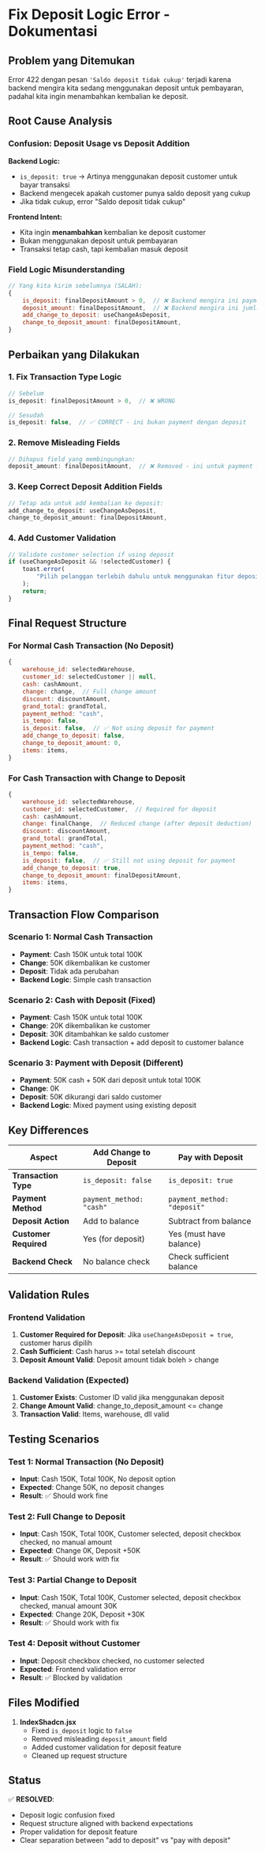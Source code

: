# Fix Deposit Logic Error - Dokumentasi

## Problem yang Ditemukan

Error 422 dengan pesan `'Saldo deposit tidak cukup'` terjadi karena backend mengira kita sedang menggunakan deposit untuk pembayaran, padahal kita ingin menambahkan kembalian ke deposit.

## Root Cause Analysis

### Confusion: Deposit Usage vs Deposit Addition

**Backend Logic:**

-   `is_deposit: true` → Artinya menggunakan deposit customer untuk bayar transaksi
-   Backend mengecek apakah customer punya saldo deposit yang cukup
-   Jika tidak cukup, error "Saldo deposit tidak cukup"

**Frontend Intent:**

-   Kita ingin **menambahkan** kembalian ke deposit customer
-   Bukan menggunakan deposit untuk pembayaran
-   Transaksi tetap cash, tapi kembalian masuk deposit

### Field Logic Misunderstanding

```javascript
// Yang kita kirim sebelumnya (SALAH):
{
    is_deposit: finalDepositAmount > 0,  // ❌ Backend mengira ini payment dengan deposit
    deposit_amount: finalDepositAmount,  // ❌ Backend mengira ini jumlah deposit yang digunakan
    add_change_to_deposit: useChangeAsDeposit,
    change_to_deposit_amount: finalDepositAmount,
}
```

## Perbaikan yang Dilakukan

### 1. Fix Transaction Type Logic

```javascript
// Sebelum
is_deposit: finalDepositAmount > 0,  // ❌ WRONG

// Sesudah
is_deposit: false,  // ✅ CORRECT - ini bukan payment dengan deposit
```

### 2. Remove Misleading Fields

```javascript
// Dihapus field yang membingungkan:
deposit_amount: finalDepositAmount,  // ❌ Removed - ini untuk payment dengan deposit
```

### 3. Keep Correct Deposit Addition Fields

```javascript
// Tetap ada untuk add kembalian ke deposit:
add_change_to_deposit: useChangeAsDeposit,
change_to_deposit_amount: finalDepositAmount,
```

### 4. Add Customer Validation

```javascript
// Validate customer selection if using deposit
if (useChangeAsDeposit && !selectedCustomer) {
    toast.error(
        "Pilih pelanggan terlebih dahulu untuk menggunakan fitur deposit"
    );
    return;
}
```

## Final Request Structure

### For Normal Cash Transaction (No Deposit)

```javascript
{
    warehouse_id: selectedWarehouse,
    customer_id: selectedCustomer || null,
    cash: cashAmount,
    change: change,  // Full change amount
    discount: discountAmount,
    grand_total: grandTotal,
    payment_method: "cash",
    is_tempo: false,
    is_deposit: false,  // ✅ Not using deposit for payment
    add_change_to_deposit: false,
    change_to_deposit_amount: 0,
    items: items,
}
```

### For Cash Transaction with Change to Deposit

```javascript
{
    warehouse_id: selectedWarehouse,
    customer_id: selectedCustomer,  // Required for deposit
    cash: cashAmount,
    change: finalChange,  // Reduced change (after deposit deduction)
    discount: discountAmount,
    grand_total: grandTotal,
    payment_method: "cash",
    is_tempo: false,
    is_deposit: false,  // ✅ Still not using deposit for payment
    add_change_to_deposit: true,
    change_to_deposit_amount: finalDepositAmount,
    items: items,
}
```

## Transaction Flow Comparison

### Scenario 1: Normal Cash Transaction

-   **Payment**: Cash 150K untuk total 100K
-   **Change**: 50K dikembalikan ke customer
-   **Deposit**: Tidak ada perubahan
-   **Backend Logic**: Simple cash transaction

### Scenario 2: Cash with Deposit (Fixed)

-   **Payment**: Cash 150K untuk total 100K
-   **Change**: 20K dikembalikan ke customer
-   **Deposit**: 30K ditambahkan ke saldo customer
-   **Backend Logic**: Cash transaction + add deposit to customer balance

### Scenario 3: Payment with Deposit (Different)

-   **Payment**: 50K cash + 50K dari deposit untuk total 100K
-   **Change**: 0K
-   **Deposit**: 50K dikurangi dari saldo customer
-   **Backend Logic**: Mixed payment using existing deposit

## Key Differences

| Aspect                | Add Change to Deposit    | Pay with Deposit            |
| --------------------- | ------------------------ | --------------------------- |
| **Transaction Type**  | `is_deposit: false`      | `is_deposit: true`          |
| **Payment Method**    | `payment_method: "cash"` | `payment_method: "deposit"` |
| **Deposit Action**    | Add to balance           | Subtract from balance       |
| **Customer Required** | Yes (for deposit)        | Yes (must have balance)     |
| **Backend Check**     | No balance check         | Check sufficient balance    |

## Validation Rules

### Frontend Validation

1. **Customer Required for Deposit**: Jika `useChangeAsDeposit = true`, customer harus dipilih
2. **Cash Sufficient**: Cash harus >= total setelah discount
3. **Deposit Amount Valid**: Deposit amount tidak boleh > change

### Backend Validation (Expected)

1. **Customer Exists**: Customer ID valid jika menggunakan deposit
2. **Change Amount Valid**: change_to_deposit_amount <= change
3. **Transaction Valid**: Items, warehouse, dll valid

## Testing Scenarios

### Test 1: Normal Transaction (No Deposit)

-   **Input**: Cash 150K, Total 100K, No deposit option
-   **Expected**: Change 50K, no deposit changes
-   **Result**: ✅ Should work fine

### Test 2: Full Change to Deposit

-   **Input**: Cash 150K, Total 100K, Customer selected, deposit checkbox checked, no manual amount
-   **Expected**: Change 0K, Deposit +50K
-   **Result**: ✅ Should work with fix

### Test 3: Partial Change to Deposit

-   **Input**: Cash 150K, Total 100K, Customer selected, deposit checkbox checked, manual amount 30K
-   **Expected**: Change 20K, Deposit +30K
-   **Result**: ✅ Should work with fix

### Test 4: Deposit without Customer

-   **Input**: Deposit checkbox checked, no customer selected
-   **Expected**: Frontend validation error
-   **Result**: ✅ Blocked by validation

## Files Modified

1. **IndexShadcn.jsx**
    - Fixed `is_deposit` logic to `false`
    - Removed misleading `deposit_amount` field
    - Added customer validation for deposit feature
    - Cleaned up request structure

## Status

✅ **RESOLVED**:

-   Deposit logic confusion fixed
-   Request structure aligned with backend expectations
-   Proper validation for deposit feature
-   Clear separation between "add to deposit" vs "pay with deposit"
